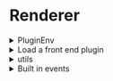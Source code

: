 # Renderer

<details>

<summary>PluginEnv</summary>

When plugins are loaded in Cider the `constructor()` in the plugin class is passed a `PluginEnv` object, this object contains:

* `app` - The Electron app
* `store` - Electron Store
* `utils` - Cider utils
* `win` - The renderer window
* `dir` - Path to the plugin directory
* `dirName` - Plugin directory name

</details>

<details>

<summary>Load a front end plugin</summary>

To load a front end plugin (typically named `index.frontend.js`) from `index.js` `PluginEnv.utils.loadJSFrontend(path: string)` is used.

Example: `PluginEnv.utils.loadJSFrontend(path.join(PluginEnv.dir, "index.frontend.js"))`

</details>

<details>

<summary>utils</summary>

* `getPath(path: string)` - Returns path used by Cider by name.
  * `srcPath` - src/ folder
  * `rendererPath` - renderer/ folder
  * `mainPath` - main/ path
  * `resourcePath` - resources/ path
  * `i18nPath` - i18n/ path
  * `ciderCache` - Cider cache path
  * `themes` - Themes
  * `plugins` - Plugins
* `getLocale(language: string, key: string)`
  * Fetches the i18n locale for the given language.
* `getStoreValue(key: string)`
  * Gets a store value
* `getStore()`
  * Returns store
* `setStoreValue(key: string, value: any)`
  * Sets a store value
* `getWindow()`
  * Gets the renderer window
* `loadJSFrontend(path: string)`
  * Loads a JavaScript file into the renderer, this is the main method of loading front end plugins.
* `playback.` - Controls playback
  * `.play()` - Play
  * `.pause()` - Pause
  * `.playPause()` - Toggles playback
  * `.next()` - Next track in queue
  * `.previous()` - Previous track in queue

</details>

<details>

<summary>Built in events</summary>

Cider plugins support these methods by default, however more can be made with the use of ipcMain and ipcRenderer

* `onReady(win)` - (Required) Executes when the back end is ready
* `onRendererReady()` - Executes when the renderer has finished loading (app.init())
* `onPlaybackStateDidChange(attributes)` - Executes when playback state changes, passes song attributes
* `onNowPlayingItemDidChange(attributes)` - Executes when song changes, passes song attributes
* `onBeforeQuit` - Executes before Cider quits

</details>

